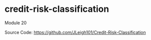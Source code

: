 # credit-risk-classification
Module 20

Source Code: https://github.com/JLeigh101/Credit-Risk-Classification
